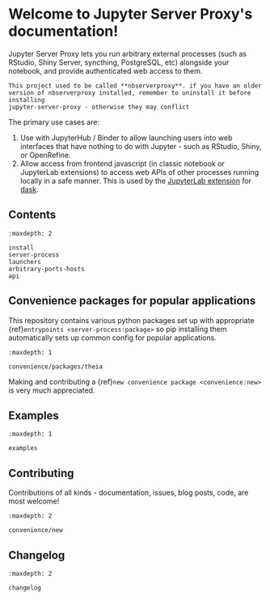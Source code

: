 # Welcome to Jupyter Server Proxy's documentation!

Jupyter Server Proxy lets you run arbitrary external processes (such
as RStudio, Shiny Server, syncthing, PostgreSQL, etc) alongside your
notebook, and provide authenticated web access to them.

```{note}
This project used to be called **nbserverproxy**. if you have an older
version of nbserverproxy installed, remember to uninstall it before installing
jupyter-server-proxy - otherwise they may conflict
```

The primary use cases are:

1. Use with JupyterHub / Binder to allow launching users into web
   interfaces that have nothing to do with Jupyter - such as RStudio,
   Shiny, or OpenRefine.
2. Allow access from frontend javascript (in classic notebook or
   JupyterLab extensions) to access web APIs of other processes
   running locally in a safe manner. This is used by the [JupyterLab
   extension](https://github.com/dask/dask-labextension) for
   [dask](https://www.dask.org/).

## Contents

```{toctree}
:maxdepth: 2

install
server-process
launchers
arbitrary-ports-hosts
api
```

## Convenience packages for popular applications

This repository contains various python packages
set up with appropriate {ref}`entrypoints <server-process:package>`
so pip installing them automatically sets up common config
for popular applications.

```{toctree}
:maxdepth: 1

convenience/packages/theia
```

Making and contributing a {ref}`new convenience package <convenience:new>`
is very much appreciated.

## Examples

```{toctree}
:maxdepth: 1

examples
```

## Contributing

Contributions of all kinds - documentation, issues, blog posts, code, are most welcome!

```{toctree}
:maxdepth: 2

convenience/new
```

## Changelog

```{toctree}
:maxdepth: 2

changelog
```
